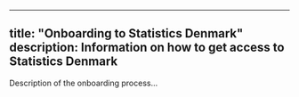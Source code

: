 
---
title: "Onboarding to Statistics Denmark"
description: Information on how to get access to Statistics Denmark
---

Description of the onboarding process...
